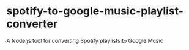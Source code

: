 # spotify-to-google-music-playlist-converter
A Node.js tool for converting Spotify playlists to Google Music
